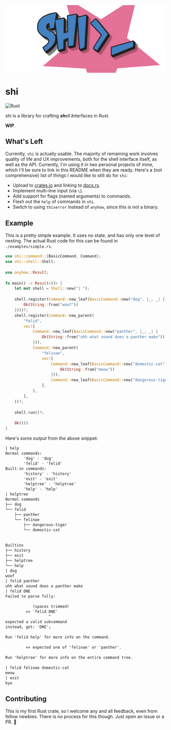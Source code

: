<p align="center"><img src="./rsrc/banner/shi.png"></img></p>

# shi
![Rust](https://github.com/Utagai/shi/workflows/Rust/badge.svg)

shi is a library for crafting ***sh***ell ***i***nterfaces in Rust.

**WIP**.

## What's Left
Currently, `shi` is actually usable. The majority of remaining work involves quality of life and UX improvements, both for the shell interface itself, as well as the API. Currently, I'm using it in two personal projects of mine, which I'll be sure to link in this README when they are ready. Here's a (not comprehensive) list of things I would like to still do for `shi`:

* Upload to [crates.io](https://crates.io/) and linking to [docs.rs](https://docs.rs/).
* Implement multi-line input (via `\`).
* Add support for flags (named arguments) to commands.
* Flesh out the `help` of commands in `shi`.
* Switch to using `thiserror` instead of `anyhow`, since this is not a binary.

## Example
This is a pretty simple example. It uses no state, and has only one level of nesting. The actual Rust code for this can be found in `./examples/simple.rs`.
```rust
use shi::command::{BasicCommand, Command};
use shi::shell::Shell;

use anyhow::Result;

fn main() -> Result<()> {
    let mut shell = Shell::new("| ");

    shell.register(Command::new_leaf(BasicCommand::new("dog", |_, _| {
        Ok(String::from("woof"))
    })))?;
    shell.register(Command::new_parent(
        "felid",
        vec![
            Command::new_leaf(BasicCommand::new("panther", |_, _| {
                Ok(String::from("uhh what sound does a panther make"))
            })),
            Command::new_parent(
                "felinae",
                vec![
                    Command::new_leaf(BasicCommand::new("domestic-cat", |_, _| {
                        Ok(String::from("meow"))
                    })),
                    Command::new_leaf(BasicCommand::new("dangerous-tiger", |_, _| Ok(String::from("rawr")))),
                ],
            ),
        ],
    ))?;

    shell.run()?;

    Ok(())
}
```
Here's some output from the above snippet:
```
| help
Normal commands:
        'dog' - 'dog'
        'felid' - 'felid'
Built-in commands:
        'history' - 'history'
        'exit' - 'exit'
        'helptree' - 'helptree'
        'help' - 'help'
| helptree
Normal commands
├── dog
└── felid
    ├── panther
    └── felinae
        ├── dangerous-tiger
        └── domestic-cat


Builtins
├── history
├── exit
├── helptree
└── help
| dog
woof
| felid panther
uhh what sound does a panther make
| felid DNE
Failed to parse fully:

            (spaces trimmed)
         => 'felid DNE'
                   ^
expected a valid subcommand
instead, got: 'DNE';

Run 'felid help' for more info on the command.

         => expected one of 'felinae' or 'panther'.

Run 'helptree' for more info on the entire command tree.

| felid felinae domestic-cat
meow
| exit
bye
```

## Contributing
This is my first Rust crate, so I welcome any and all feedback, even from fellow newbies.
There is no process for this though. Just open an issue or a PR. :slightly_smiling_face:
